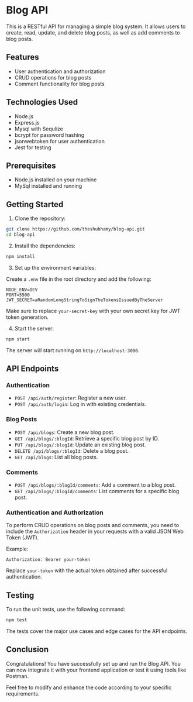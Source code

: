 
# Blog API

This is a RESTful API for managing a simple blog system. It allows users to create, read, update, and delete blog posts, as well as add comments to blog posts.

## Features

- User authentication and authorization
- CRUD operations for blog posts
- Comment functionality for blog posts

## Technologies Used

- Node.js
- Express.js
- Mysql with Sequlize
- bcrypt for password hashing
- jsonwebtoken for user authentication
- Jest for testing

## Prerequisites

- Node.js installed on your machine
- MySql installed and running

## Getting Started

1. Clone the repository:

```bash
git clone https://github.com/theshubhamy/blog-api.git
cd blog-api
```

2. Install the dependencies:

```bash
npm install
```

3. Set up the environment variables:

Create a `.env` file in the root directory and add the following:

```
NODE_ENV=DEV
PORT=5500
JWT_SECRET=aRandomLongStringToSignTheTokensIssuedByTheServer

```

Make sure to replace `your-secret-key` with your own secret key for JWT token generation.

4. Start the server:

```bash
npm start
```

The server will start running on `http://localhost:3000`.

## API Endpoints

### Authentication

- `POST /api/auth/register`: Register a new user.
- `POST /api/auth/login`: Log in with existing credentials.

### Blog Posts

- `POST /api/blogs`: Create a new blog post.
- `GET /api/blogs/:blogId`: Retrieve a specific blog post by ID.
- `PUT /api/blogs/:blogId`: Update an existing blog post.
- `DELETE /api/blogs/:blogId`: Delete a blog post.
- `GET /api/blogs`: List all blog posts.

### Comments

- `POST /api/blogs/:blogId/comments`: Add a comment to a blog post.
- `GET /api/blogs/:blogId/comments`: List comments for a specific blog post.

### Authentication and Authorization

To perform CRUD operations on blog posts and comments, you need to include the `Authorization` header in your requests with a valid JSON Web Token (JWT). 

Example:

```
Authorization: Bearer your-token
```

Replace `your-token` with the actual token obtained after successful authentication.

## Testing

To run the unit tests, use the following command:

```bash
npm test
```

The tests cover the major use cases and edge cases for the API endpoints.

## Conclusion

Congratulations! You have successfully set up and run the Blog API. You can now integrate it with your frontend application or test it using tools like Postman.

Feel free to modify and enhance the code according to your specific requirements.